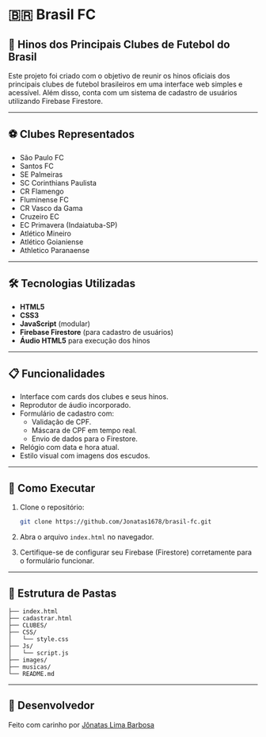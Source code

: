 # 🇧🇷 Brasil FC

## 🎵 Hinos dos Principais Clubes de Futebol do Brasil

Este projeto foi criado com o objetivo de reunir os hinos oficiais dos principais clubes de futebol brasileiros em uma interface web simples e acessível. Além disso, conta com um sistema de cadastro de usuários utilizando Firebase Firestore.

---

## ⚽ Clubes Representados

- São Paulo FC  
- Santos FC  
- SE Palmeiras  
- SC Corinthians Paulista  
- CR Flamengo  
- Fluminense FC  
- CR Vasco da Gama  
- Cruzeiro EC  
- EC Primavera (Indaiatuba-SP)  
- Atlético Mineiro  
- Atlético Goianiense  
- Athletico Paranaense  

---

## 🛠️ Tecnologias Utilizadas

- **HTML5**  
- **CSS3**  
- **JavaScript** (modular)  
- **Firebase Firestore** (para cadastro de usuários)  
- **Áudio HTML5** para execução dos hinos  

---

## 📋 Funcionalidades

- Interface com cards dos clubes e seus hinos.
- Reprodutor de áudio incorporado.
- Formulário de cadastro com:
  - Validação de CPF.
  - Máscara de CPF em tempo real.
  - Envio de dados para o Firestore.
- Relógio com data e hora atual.
- Estilo visual com imagens dos escudos.

---

## 🚀 Como Executar

1. Clone o repositório:
   ```bash
   git clone https://github.com/Jonatas1678/brasil-fc.git
   ```

2. Abra o arquivo `index.html` no navegador.

3. Certifique-se de configurar seu Firebase (Firestore) corretamente para o formulário funcionar.

---

## 📁 Estrutura de Pastas

```
├── index.html
├── cadastrar.html
├── CLUBES/
├── CSS/
│   └── style.css
├── Js/
│   └── script.js
├── images/
├── musicas/
└── README.md
```

---

## 👤 Desenvolvedor

Feito com carinho por [Jônatas Lima Barbosa](https://github.com/Jonatas1678)  
